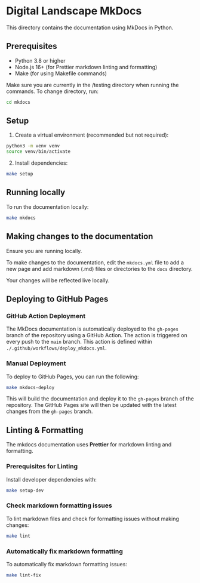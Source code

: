 # Digital Landscape MkDocs

This directory contains the documentation using MkDocs in Python.

## Prerequisites

- Python 3.8 or higher
- Node.js 16+ (for Prettier markdown linting and formatting)
- Make (for using Makefile commands)

Make sure you are currently in the /testing directory when running the commands. To change directory, run:

```bash
cd mkdocs
```

## Setup

1. Create a virtual environment (recommended but not required):

```bash
python3 -m venv venv
source venv/bin/activate
```

2. Install dependencies:

```bash
make setup
```

## Running locally

To run the documentation locally:

```bash
make mkdocs
```

## Making changes to the documentation

Ensure you are running locally.

To make changes to the documentation, edit the `mkdocs.yml` file to add a new page and add markdown (.md) files or directories to the `docs` directory.

Your changes will be reflected live locally.

## Deploying to GitHub Pages

### GitHub Action Deployment

The MkDocs documentation is automatically deployed to the `gh-pages` branch of the repository using a GitHub Action. The action is triggered on every push to the `main` branch. This action is defined within `./.github/workflows/deploy_mkdocs.yml`.

### Manual Deployment

To deploy to GitHub Pages, you can run the following:

```bash
make mkdocs-deploy
```

This will build the documentation and deploy it to the `gh-pages` branch of the repository.
The GitHub Pages site will then be updated with the latest changes from the `gh-pages` branch.

## Linting & Formatting

The mkdocs documentation uses **Prettier** for markdown linting and formatting.

### Prerequisites for Linting

Install developer dependencies with:

```bash
make setup-dev
```

### Check markdown formatting issues

To lint markdown files and check for formatting issues without making changes:

```bash
make lint
```

### Automatically fix markdown formatting

To automatically fix markdown formatting issues:

```bash
make lint-fix
```
